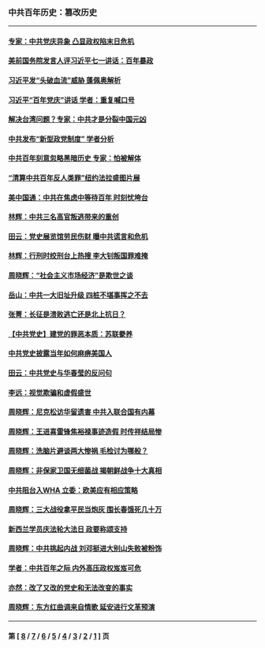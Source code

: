 ### 中共百年历史：篡改历史
---
#### [专家：中共党庆异象 凸显政权陷末日危机](../../pages/nf1176115/n13067084.md?07100430) 
#### [美前国务院发言人评习近平七一讲话：百年暴政](../../pages/nf1176115/n13066986.md?07100430) 
#### [习近平发“头破血流”威胁 蓬佩奥解析](../../pages/nf1176115/n13063604.md?07100430) 
#### [习近平“百年党庆”讲话 学者：重复喊口号](../../pages/nf1176115/n13061411.md?07100430) 
#### [解决台湾问题？专家：中共才是分裂中国元凶](../../pages/nf1176115/n13060811.md?07100430) 
#### [中共发布“新型政党制度” 学者分析](../../pages/nf1176115/n13056354.md?07100430) 
#### [中共百年刻意忽略黑暗历史 专家：怕被解体](../../pages/nf1176115/n13056056.md?07100430) 
#### [“清算中共百年反人类罪”纽约法拉盛图片展](../../pages/nf1176115/n13052220.md?07100430) 
#### [美中国通：中共在焦虑中等待百年 时刻忧垮台](../../pages/nf1176115/n13048820.md?07100430) 
#### [林辉：中共三名高官叛逃带来的重创](../../pages/nf1176115/n13035206.md?07100430) 
#### [田云：党史展览馆劳民伤财 曝中共谎言和危机](../../pages/nf1176115/n13033900.md?07100430) 
#### [林辉：行刑时绞刑台上热搜 李大钊叛国罪难掩](../../pages/nf1176115/n13031965.md?07100430) 
#### [周晓辉：“社会主义市场经济”是欺世之谈](../../pages/nf1176115/n13024090.md?07100430) 
#### [岳山：中共一大旧址升级 四桩不堪事挥之不去](../../pages/nf1176115/n13021697.md?07100430) 
#### [张菁：长征是溃败逃亡还是北上抗日？](../../pages/nf1176115/n13020585.md?07100430) 
#### [【中共党史】建党的罪恶本质：苏联豢养](../../pages/nf1176115/n13011888.md?07100430) 
#### [中共党史披露当年如何麻痹美国人](../../pages/nf1176115/n12966400.md?07100430) 
#### [田云：中共党史与华春莹的反问句](../../pages/nf1176115/n12765178.md?07100430) 
#### [李远：视觉欺骗和虚假盛世](../../pages/nf1176115/n12993376.md?07100430) 
#### [周晓辉：尼克松访华留遗害 中共入联合国有内幕](../../pages/nf1176115/n12991422.md?07100430) 
#### [周晓辉：王进喜雷锋焦裕禄事迹造假 时传祥结局惨](../../pages/nf1176115/n12985497.md?07100430) 
#### [周晓辉：洗脑片避谈两大惨祸 毛检讨为哪般？](../../pages/nf1176115/n12971285.md?07100430) 
#### [周晓辉：非保家卫国无细菌战 揭朝鲜战争十大真相](../../pages/nf1176115/n12954161.md?07100430) 
#### [中共阻台入WHA 立委：欧美应有相应策略](../../pages/nf1176115/n12939343.md?07100430) 
#### [周晓辉：三大战役拿平民当炮灰 围长春饿死几十万](../../pages/nf1176115/n12934921.md?07100430) 
#### [新西兰学员庆法轮大法日 政要称颂支持](../../pages/nf1176115/n12932715.md?07100430) 
#### [周晓辉：中共挑起内战 刘邓挺进大别山失败被粉饰](../../pages/nf1176115/n12929004.md?07100430) 
#### [学者：中共百年之际 内外高压政权岌岌可危](../../pages/nf1176115/n12925426.md?07100430) 
#### [亦然：改了又改的党史和无法改变的事实](../../pages/nf1176115/n12919443.md?07100430) 
#### [周晓辉：东方红曲调来自情歌 延安进行文革预演](../../pages/nf1176115/n12914429.md?07100430) 

---
#### 第 [ [8](./8.md?07100430) / [7](./7.md?07100430) / [6](./6.md?07100430) / [5](./5.md?07100430) / [4](./4.md?07100430) / [3](./3.md?07100430) / [2](./2.md?07100430) / [1](./1.md?07100430) ] 页
